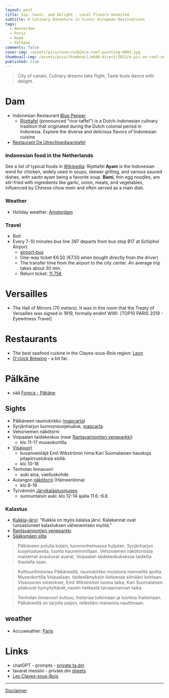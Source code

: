 ```yaml
---
layout: post
title: Sip, Savor, and Delight - Local Flavors Unveiled
subtitle: A Culinary Adventure in Iconic European Destinations
tags:
  - Amsterdam
  - Paris
  - Rome
  - Pälkäne
comments: false
cover-img: /assets/pics/cover/e1024/e-roof-painting-0001.jpg
thumbnail-img: /assets/pics/thumbnail/e640-direct/2023/e-pic-on-roof-uncle-0001.jpg
published: true
---
```


<!--


-->

> City of canals,
Culinary dreams take flight,
Taste buds dance with delight.

# Dam

- Indonesian Restaurant [Blue Pepper](https://restaurantbluepepper.com/)
  - [Rijsttafel](https://en.wikipedia.org/wiki/Rijsttafel) (pronounced "rice-taffel") is a Dutch-Indonesian culinary tradition that originated during the Dutch colonial period in Indonesia. Explore the diverse and delicious flavors of Indonesian cuisine
- [Restaurant De Utrechtsedwarstafel](https://www.utrechtsedwarstafel.com/)

### Indonesian food in the Netherlands

See a list of typical foods in [Wikipedia](https://en.wikipedia.org/wiki/Rijsttafel): Rijsttafel
**Ayam** is the Indonesian word for chicken, widely used in soups, skewer grilling, and various sauced dishes, with saoto ayam being a favorite soup. **Bami**, thin egg noodles, are stir-fried with ingredients like garlic, onion, meats, and vegetables, influenced by Chinese chow mein and often served as a main dish.
 
### Weather

- Holiday weather: [Amsterdam](https://www.holiday-weather.com/amsterdam/averages/november/)

### Travel

- Bolt
- Every 7-10 minutes bus line 397 departs from bus stop B17 at Schiphol Airport.
  - [airport-bus](https://www.amsterdamsights.com/about/airport-bus.html)
  - One-way ticket €6.50 (€7.50 when bought directly from the driver)
  - The transfer time from the airport to the city center. An average trip takes about 30 min.
  - Return ticket: [11.75€](https://www.getyourguide.com/amsterdam-l36/amsterdam-airport-express-return-trip-to-the-city-center-t165665/?date_from=2023-11-03&date_to=2023-11-03&partner=true&ranking_uuid=47c01ebe-6339-4580-ac70-e0b9e96e5659)

# Versailles

- The Hall of Mirrors (70 meters). It was in this room that the Treaty of Versailles was signed in 1919, formally endinf WWI. [TOP10 PARIS 2019 - Eyewitness Travel]

# Restaurants

- The best seafood cuisine in the Clayes-sous-Bois region: [Leon](https://brasserie.restaurantleon.fr/fr/les-clayes-sous-bois)
- [O'clock Brewing](https://oclockbrewing.fr/en/) - a bit far.


# Pälkäne

- sää [Foreca - Päkäne](https://www.foreca.fi/Finland/Palkane)

## Sights

- Pälkäneen rauniokirkko ([mapcarta](https://mapcarta.com/N500325848))
- Syrjänharjun luonnonsuojelualue, [mapcarta](https://mapcarta.com/W191072047)
- Vehoniemen näkötorni
- Voipaalan taidekeskus (near [Rantavainiontien veneparkki](https://maps.app.goo.gl/mxnzcRW7p2LTYB337))
  - klo 11-17 museokortilla
- [Visavuori](https://maps.app.goo.gl/F7rt5mZN9kER5nYS8)
  - kuvanveistäjä Emil Wikströmin hima Kari Suomalaisen hauskoja pilapiirrustuksia esillä.
  - klo 10-16
- Tenholan linnavuori
  - auki aina, vaelluskohde
- Aulangon [näkötorni](https://www.luontoon.fi/aulanko/luonto) (Hämeenlinna)
  - klo 8–19
- Tyrvännön [Järvikalastusmuseo](https://tyrvanto.net/jarvikalastusmuseo)
  - sunnuntaisin auki: klo 12-14 ajalla 11.6.-6.8.

### Kalastus

- [Kukkia-järvi](https://visitpalkane.fi/kohde?destination=24978108880782039): "Kukkia on myös kalaisa järvi. Kalakannat ovat runsastuneet kalastuksen vähenemisen myötä."
- [Rantavainiontien veneparkki](https://maps.app.goo.gl/mxnzcRW7p2LTYB337)
- [Sääksmäen silta](https://maps.app.goo.gl/WQBKKBzmJFvKPadk6)

> Pälkäneen polulla kuljen, luonnonhelmassa huljutan.
Syrjänharjun suojelualueella, luonto kauneimmillaan.
Vehoniemen näkötornista maisemat avautuvat avarat,
Voipaalan taidekeskuksessa taidetta ihastella saan.

> Kulttuurihistoriaa Pälkäneellä, rauniokirkko muistona menneiltä ajoilta.
Museokortilla Voipaalaan, taideelämyksiin iloitsevaa silmääni kohtaan.
Visavuoren veistokset, Emil Wikströmin luoma taika,
Kari Suomalaisen pilakuvat hymyilyttävät, nautin hetkestä taivaanrannan taika.

> Tenholan linnavuori kutsuu, historiaa tutkimaan ja luontoa ihailemaan.
Pälkäneellä on tarjolla paljon, retkelläni maisemia nauttimaan.


## weather

  - Accuweather: [Paris](https://www.accuweather.com/en/fr/paris/623/weather-forecast/623)
  
# Links

- chatGPT - prompts - [private ta.dm](https://docs.google.com/document/d/1n1Vl_3XI5mYtdwjpzkOmbijMq9S61ba18t5PttlT9xE/edit?usp=sharing)
- tavarat messiin - private.dm [sheets](https://docs.google.com/spreadsheets/d/19BkGyPCeYUFju6qmrPmDd3s-zcD2MNX5jRguvoorb1c/edit?usp=sharing)
- [Les Clayes-sous-Bois](https://www.google.com/maps/place/78340+Les+Clayes-sous-Bois,+Ranska/@48.8168324,1.944485)

---

[Disclaimer](https://talonendm.github.io/disclaimer)

